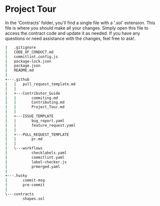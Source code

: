 # Project Tour

In the 'Contracts' folder, you'll find a single file with a '.sol' extension. This file is where you should make all your changes. Simply open this file to access the contract code and update it as needed. If you have any questions or need assistance with the changes, feel free to ask!.

```bash
|   .gitignore
|   CODE_OF_CONDUCT.md
|   commitlint.config.js
|   package-lock.json
|   package.json
|   README.md
|   
+---.github
|   |   pull_request_template.md
|   |   
|   +---Contributor_Guide
|   |       commiting.md
|   |       Contributing.md
|   |       Project_Tour.md
|   |
|   +---ISSUE_TEMPLATE
|   |       bug_report.yaml
|   |       feature_request.yaml
|   |
|   +---PULL_REQUEST_TEMPLATE
|   |       pr.md
|   |
|   \---workflows
|           checklabels.yaml
|           commitlint.yaml
|           label-checker.js
|           prmerged.yaml
|
+---.husky
|       commit-msg
|       pre-commit
|
\---contracts
        shapes.sol
```